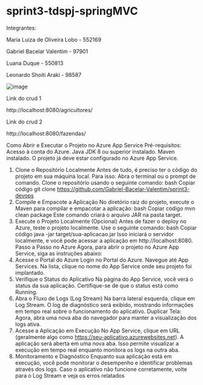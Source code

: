 # sprint3-tdspj-springMVC

Integrantes:

Maria Luiza de Oliveira Lobo - 552169

Gabriel Bacelar Valentim - 97901

Luana Duque - 550813

Leonardo Shoiti Araki - 98587

![image](https://github.com/user-attachments/assets/d0fa275b-8624-4112-b81f-84d5a41b0376)

Link do crud 1

http://localhost:8080/agricultores/

Link do crud 2

http://localhost:8080/fazendas/

Como Abrir e Executar o Projeto no Azure App Service
Pré-requisitos:
Acesso à conta do Azure.
Java JDK 8 ou superior instalado.
Maven instalado.
O projeto já deve estar configurado no Azure App Service.
1. Clone o Repositório Localmente
Antes de tudo, é preciso ter o código do projeto em sua máquina local. Para isso:
Abra o terminal ou o prompt de comando.
Clone o repositório usando o seguinte comando:
bash
Copiar código
git clone https://github.com/Gabriel-Bacelar-Valentim/sprint3-devops
2. Compile e Empacote a Aplicação
No diretório raiz do projeto, execute o Maven para compilar e empacotar a aplicação:
bash
Copiar código
mvn clean package
Este comando criará o arquivo JAR na pasta target.
3. Execute o Projeto Localmente (Opcional)
Antes de fazer o deploy no Azure, teste o projeto localmente. Use o seguinte comando:
bash
Copiar código
java -jar target/sua-aplicacao.jar
Isso iniciará o servidor localmente, e você pode acessar a aplicação em http://localhost:8080.
Passo a Passo no Azure
Agora, para abrir o projeto no Azure App Service, siga as instruções abaixo:
4. Acesse o Portal do Azure
Login no Portal do Azure.
Navegue até App Services.
Na lista, clique no nome do App Service onde seu projeto foi implantado.
5. Verifique o Status do Aplicativo
Na página do App Service, você verá o status da sua aplicação. Certifique-se de que o status está como Running.
6. Abra o Fluxo de Logs (Log Stream)
Na barra lateral esquerda, clique em Log Stream.
O log de diagnóstico será exibido, mostrando informações em tempo real sobre o funcionamento do aplicativo.
Duplicar Tela: Agora, abra uma nova aba do navegador para manter a visualização dos logs ativa.
7. Acesse a Aplicação em Execução
No App Service, clique em URL (geralmente algo como https://seu-aplicativo.azurewebsites.net).
A aplicação será aberta em uma nova aba. Isso permite visualizar a execução em tempo real enquanto monitora os logs na outra aba.
8. Monitoramento e Diagnóstico
Enquanto sua aplicação está em execução, você pode monitorar o desempenho e identificar problemas através dos logs.
Caso o aplicativo não funcione corretamente, volte para o Log Stream e veja os erros relatados
